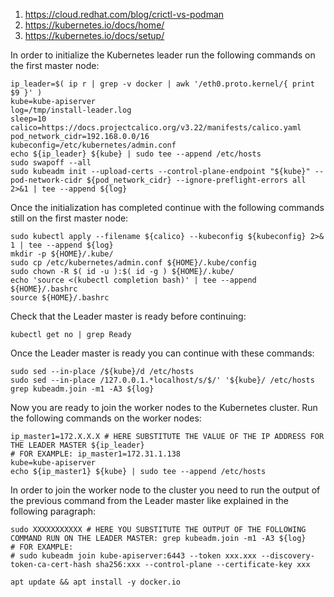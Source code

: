 1. https://cloud.redhat.com/blog/crictl-vs-podman
2. https://kubernetes.io/docs/home/
3. https://kubernetes.io/docs/setup/

In order to initialize the Kubernetes leader run the following commands on the first master node:
```
ip_leader=$( ip r | grep -v docker | awk '/eth0.proto.kernel/{ print $9 }' )
kube=kube-apiserver
log=/tmp/install-leader.log
sleep=10
calico=https://docs.projectcalico.org/v3.22/manifests/calico.yaml
pod_network_cidr=192.168.0.0/16
kubeconfig=/etc/kubernetes/admin.conf
echo ${ip_leader} ${kube} | sudo tee --append /etc/hosts
sudo swapoff --all
sudo kubeadm init --upload-certs --control-plane-endpoint "${kube}" --pod-network-cidr ${pod_network_cidr} --ignore-preflight-errors all 2>&1 | tee --append ${log}
```
Once the initialization has completed continue with the following commands still on the first master node:
```
sudo kubectl apply --filename ${calico} --kubeconfig ${kubeconfig} 2>& 1 | tee --append ${log}
mkdir -p ${HOME}/.kube/
sudo cp /etc/kubernetes/admin.conf ${HOME}/.kube/config
sudo chown -R $( id -u ):$( id -g ) ${HOME}/.kube/
echo 'source <(kubectl completion bash)' | tee --append ${HOME}/.bashrc
source ${HOME}/.bashrc
```
Check that the Leader master is ready before continuing:
```
kubectl get no | grep Ready
```
Once the Leader master is ready you can continue with these commands:
```
sudo sed --in-place /${kube}/d /etc/hosts
sudo sed --in-place /127.0.0.1.*localhost/s/$/' '${kube}/ /etc/hosts
grep kubeadm.join -m1 -A3 ${log}
```
Now you are ready to join the worker nodes to the Kubernetes cluster. Run the following commands on the worker nodes:
```
ip_master1=172.X.X.X # HERE SUBSTITUTE THE VALUE OF THE IP ADDRESS FOR THE LEADER MASTER ${ip_leader}
# FOR EXAMPLE: ip_master1=172.31.1.138
kube=kube-apiserver
echo ${ip_master1} ${kube} | sudo tee --append /etc/hosts
```
In order to join the worker node to the cluster you need to run the output of the previous command from the Leader master like explained in the following paragraph:
```
sudo XXXXXXXXXXX # HERE YOU SUBSTITUTE THE OUTPUT OF THE FOLLOWING COMMAND RUN ON THE LEADER MASTER: grep kubeadm.join -m1 -A3 ${log}
# FOR EXAMPLE:
# sudo kubeadm join kube-apiserver:6443 --token xxx.xxx --discovery-token-ca-cert-hash sha256:xxx --control-plane --certificate-key xxx
```
```
apt update && apt install -y docker.io
```


